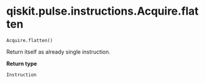 # qiskit.pulse.instructions.Acquire.flatten

`Acquire.flatten()`

Return itself as already single instruction.

**Return type**

`Instruction`
